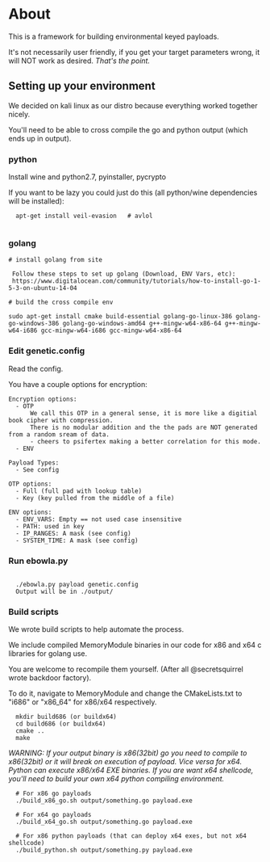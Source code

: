 # About

This is a framework for building environmental keyed payloads.  

It's not necessarily user friendly, if you get your target parameters wrong,
it will NOT work as desired. *That's the point.*



## Setting up your environment

We decided on kali linux as our distro because everything worked together nicely.

You'll need to be able to cross compile the go and python output (which ends up in output).

### python

Install wine and python2.7, pyinstaller, pycrypto

If you want to be lazy you could just do this (all python/wine dependencies will be installed):
  
```  
  apt-get install veil-evasion   # avlol
  
```

### golang

```
# install golang from site

 Follow these steps to set up golang (Download, ENV Vars, etc):
 https://www.digitalocean.com/community/tutorials/how-to-install-go-1-5-3-on-ubuntu-14-04 
 
# build the cross compile env

sudo apt-get install cmake build-essential golang-go-linux-386 golang-go-windows-386 golang-go-windows-amd64 g++-mingw-w64-x86-64 g++-mingw-w64-i686 gcc-mingw-w64-i686 gcc-mingw-w64-x86-64

```

### Edit genetic.config

Read the config.

You have a couple options for encryption:

```
Encryption options:
  - OTP 
      We call this OTP in a general sense, it is more like a digitial book cipher with compression.  
      There is no modular addition and the the pads are NOT generated from a random sream of data.
      - cheers to psifertex making a better correlation for this mode.
  - ENV

Payload Types:
  - See config

OTP options:
  - Full (full pad with lookup table)
  - Key (key pulled from the middle of a file)

ENV options:
  - ENV_VARS: Empty == not used case insensitive
  - PATH: used in key
  - IP_RANGES: A mask (see config)
  - SYSTEM_TIME: A mask (see config)

```

### Run ebowla.py

```
  
  ./ebowla.py payload genetic.config
  Output will be in ./output/

```


### Build scripts

We wrote build scripts to help automate the process.  

We include compiled MemoryModule binaries in our code for x86 and x64 c libraries for golang use.

You are welcome to recompile them yourself. (After all @secretsquirrel wrote backdoor factory).

To do it, navigate to MemoryModule and change the CMakeLists.txt to "i686" or "x86_64" for x86/x64 respectively.

```
  mkdir build686 (or buildx64)
  cd build686 (or buildx64)
  cmake ..
  make

```

*WARNING:* 
*If your output binary is x86(32bit) go you need to compile to x86(32bit) or it will break on execution of payload.*
*Vice versa for x64.*
*Python can execute x86/x64 EXE binaries. If you are want x64 shellcode, you'll need to build your own x64 python* 
*compiling environment.*

```
  # For x86 go payloads
  ./build_x86_go.sh output/something.go payload.exe

  # For x64 go payloads
  ./build_x64_go.sh output/something.go payload.exe

  # For x86 python payloads (that can deploy x64 exes, but not x64 shellcode)
  ./build_python.sh output/something.py payload.exe

```
